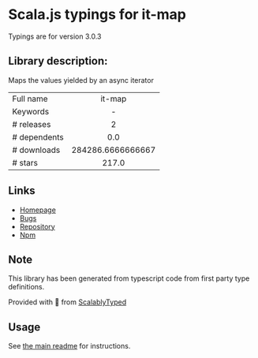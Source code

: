 
# Scala.js typings for it-map

Typings are for version 3.0.3

## Library description:
Maps the values yielded by an async iterator

|                    |                 |
| ------------------ | :-------------: |
| Full name          | it-map |
| Keywords           | - |
| # releases         | 2 |
| # dependents       | 0.0 |
| # downloads        | 284286.6666666667 |
| # stars            | 217.0 |

## Links
- [Homepage](https://github.com/achingbrain/it/tree/master/packages/it-map#readme)
- [Bugs](https://github.com/achingbrain/it/issues)
- [Repository](https://github.com/achingbrain/it)
- [Npm](https://www.npmjs.com/package/it-map)
    


## Note
This library has been generated from typescript code from first party type definitions.

Provided with :purple_heart: from [ScalablyTyped](https://github.com/oyvindberg/ScalablyTyped)

## Usage
See [the main readme](../../readme.md) for instructions.



